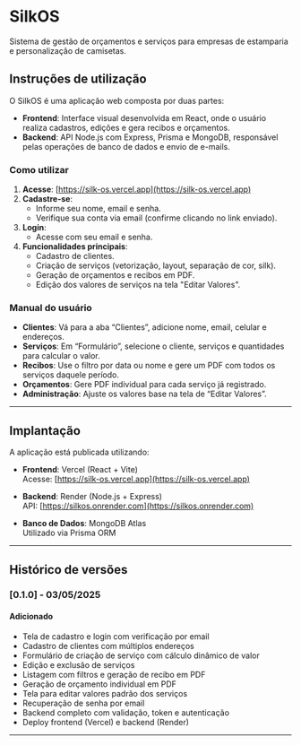 # SilkOS

Sistema de gestão de orçamentos e serviços para empresas de estamparia e personalização de camisetas.

##  Instruções de utilização

O SilkOS é uma aplicação web composta por duas partes:

- **Frontend**: Interface visual desenvolvida em React, onde o usuário realiza cadastros, edições e gera recibos e orçamentos.
- **Backend**: API Node.js com Express, Prisma e MongoDB, responsável pelas operações de banco de dados e envio de e-mails.

###  Como utilizar

1. **Acesse**: [https://silk-os.vercel.app](https://silk-os.vercel.app)
2. **Cadastre-se**:
   - Informe seu nome, email e senha.
   - Verifique sua conta via email (confirme clicando no link enviado).
3. **Login**:
   - Acesse com seu email e senha.
4. **Funcionalidades principais**:
   - Cadastro de clientes.
   - Criação de serviços (vetorização, layout, separação de cor, silk).
   - Geração de orçamentos e recibos em PDF.
   - Edição dos valores de serviços na tela "Editar Valores".

###  Manual do usuário

- **Clientes**: Vá para a aba “Clientes”, adicione nome, email, celular e endereços.
- **Serviços**: Em “Formulário”, selecione o cliente, serviços e quantidades para calcular o valor.
- **Recibos**: Use o filtro por data ou nome e gere um PDF com todos os serviços daquele período.
- **Orçamentos**: Gere PDF individual para cada serviço já registrado.
- **Administração**: Ajuste os valores base na tela de “Editar Valores”.

---

##  Implantação

A aplicação está publicada utilizando:

- **Frontend**: Vercel (React + Vite)  
  Acesse: [https://silk-os.vercel.app](https://silk-os.vercel.app)

- **Backend**: Render (Node.js + Express)  
  API: [https://silkos.onrender.com](https://silkos.onrender.com)

- **Banco de Dados**: MongoDB Atlas  
  Utilizado via Prisma ORM

---

##  Histórico de versões

### [0.1.0] - 03/05/2025
####  Adicionado
- Tela de cadastro e login com verificação por email
- Cadastro de clientes com múltiplos endereços
- Formulário de criação de serviço com cálculo dinâmico de valor
- Edição e exclusão de serviços
- Listagem com filtros e geração de recibo em PDF
- Geração de orçamento individual em PDF
- Tela para editar valores padrão dos serviços
- Recuperação de senha por email
- Backend completo com validação, token e autenticação
- Deploy frontend (Vercel) e backend (Render)

---
